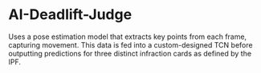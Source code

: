 # AI-Deadlift-Judge
Uses a pose estimation model that extracts key points from each frame, capturing movement. This data is fed into a custom-designed TCN before outputting predictions for three distinct infraction cards as defined by the IPF.
